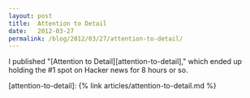 ```yaml
---
layout: post
title:  Attention to Detail
date:   2012-03-27
permalink: /blog/2012/03/27/attention-to-detail/
---
```


I published "[Attention to Detail][attention-to-detail]," which ended up holding the #1 spot on Hacker news for 8 hours or so.

[attention-to-detail]: {% link articles/attention-to-detail.md %}